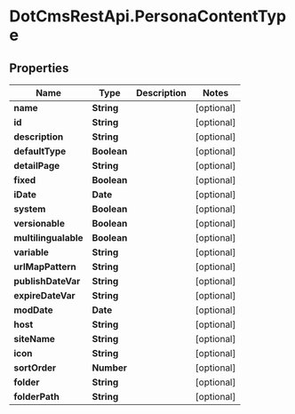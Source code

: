 # DotCmsRestApi.PersonaContentType

## Properties

Name | Type | Description | Notes
------------ | ------------- | ------------- | -------------
**name** | **String** |  | [optional] 
**id** | **String** |  | [optional] 
**description** | **String** |  | [optional] 
**defaultType** | **Boolean** |  | [optional] 
**detailPage** | **String** |  | [optional] 
**fixed** | **Boolean** |  | [optional] 
**iDate** | **Date** |  | [optional] 
**system** | **Boolean** |  | [optional] 
**versionable** | **Boolean** |  | [optional] 
**multilingualable** | **Boolean** |  | [optional] 
**variable** | **String** |  | [optional] 
**urlMapPattern** | **String** |  | [optional] 
**publishDateVar** | **String** |  | [optional] 
**expireDateVar** | **String** |  | [optional] 
**modDate** | **Date** |  | [optional] 
**host** | **String** |  | [optional] 
**siteName** | **String** |  | [optional] 
**icon** | **String** |  | [optional] 
**sortOrder** | **Number** |  | [optional] 
**folder** | **String** |  | [optional] 
**folderPath** | **String** |  | [optional] 


